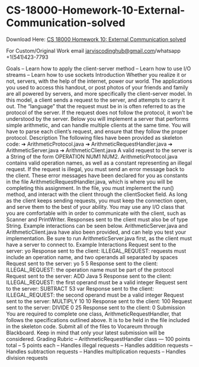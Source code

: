 # CS-18000-Homework-10-External-Communication-solved

Download Here: [CS 18000 Homework 10: External Communication solved](https://jarviscodinghub.com/assignment/homework-10-external-communication-solution/)

For Custom/Original Work email jarviscodinghub@gmail.com/whatsapp +1(541)423-7793

Goals
– Learn how to apply the client-server method
– Learn how to use I/O streams
– Learn how to use sockets
Introduction
Whether you realize it or not, servers, with the help of the internet, power our world. The
applications you used to access this handout, or post photos of your friends and family are all
powered by servers, and more specifically the client-server model.
In this model, a client sends a request to the server, and attempts to carry it out. The
“language” that the request must be in is often referred to as the protocol of the server. If the
request does not follow the protocol, it won’t be understood by the server.
Below you will implement a server that performs simple arithmetic, and can handle multiple
clients at the same time. You will have to parse each client’s request, and ensure that they
follow the proper protocol.
Description
The following files have been provided as skeleton code:
➔ ArithmeticProtocol.java
➔ ArithmeticRequestHandler.java
➔ ArithmeticServer.java
➔ ArithmeticClient.java
A valid request to the server is a String of the form OPERATION NUM1 NUM2.
ArithmeticProtocol.java contains valid operation names, as well as a constant
representing an illegal request. If the request is illegal, you must send an error message back to
the client. These error messages have been declared for you as constants in the file
ArithmeticRequestHandler.java, which is where you will be completing this
assignment.
In the file, you must implement the run() method, and interact with the client through the
clientSocket field. As long as the client keeps sending requests, you must keep the
connection open, and serve them to the best of your ability. You may use any I/O class that you
are comfortable with in order to communicate with the client, such as Scanner and
PrintWriter. Responses sent to the client must also be of type String. Example
interactions can be seen below.
ArithmeticServer.java and ArithmeticClient.java have also been provided,
and can help you test your implementation. Be sure to run ArithmeticServer.java first,
as the client must have a server to connect to.
Example Interactions
Request sent to the server: yo
Response sent to the client: ILLEGAL_REQUEST: requests must include an
operation name, and two operands all separated by spaces
Request sent to the server: yo 5 5
Response sent to the client: ILLEGAL_REQUEST: the operation name must be
part of the protocol
Request sent to the server: ADD Java 5
Response sent to the client: ILLEGAL_REQUEST: the first operand must be a
valid integer
Request sent to the server: SUBTRACT 53 var
Response sent to the client: ILLEGAL_REQUEST: the second operand must be a
valid integer
Request sent to the server: MULTIPLY 10 10
Response sent to the client: 100
Request sent to the server: DIVIDE 0 25
Response sent to the client: 0
Submission
You are required to complete one class, ArithmeticRequestHandler, that follows the
specifications outlined above. It is to be held in the file included in the skeleton code.
Submit all of the files to Vocareum through Blackboard. Keep in mind that only your latest
submission will be considered.
Grading Rubric
– ArithmeticRequestHandler class — 100 points total
– 5 points each
– Handles illegal requests
– Handles addition requests
– Handles subtraction requests
– Handles multiplication requests
– Handles division requests
